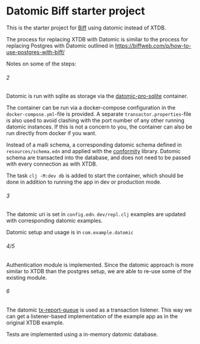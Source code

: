 # Datomic Biff starter project

This is the starter project for [Biff](https://biffweb.com/) using datomic instead of XTDB.

The process for replacing XTDB with Datomic is similar to the process for replacing Postgres with Datomic outlined in https://biffweb.com/p/how-to-use-postgres-with-biff/

Notes on some of the steps:

###### 2
Datomic is run with sqlite as storage via the [datomic-pro-sqlite](https://github.com/filipesilva/datomic-pro-sqlite/) container.

The container can be run via a docker-compose configuration in the `docker-compose.yml`-file is provided. A separate `transactor.properties`-file
is also used to avoid clashing with the port number of any other running datomic instances. If this is not a concern to you, the container can also be run
directly from docker if you want.

Instead of a malli schema, a corresponding datomic schema defined in `resources/schema.edn` and applied
with the [conformity](https://github.com/avescodes/conformity) library.
Datomic schema are transacted into the database, and does not need to be passed with every connection as with XTDB.

The task `clj -M:dev db` is added to start the container, which should be done in addition to running the app in dev or production mode.

###### 3
The datomic uri is set in `config.edn`. `dev/repl.clj` examples are updated with corresponding datomic examples.

Datomic setup and usage is in `com.example.datomic`

###### 4/5
Authentication module is implemented. Since the datomic approach is more similar to XTDB than the postgres setup, we are able to re-use some of the existing module.

###### 6
The datomic [tx-report-queue](https://docs.datomic.com/clojure/index.html#datomic.api/tx-report-queue) is used as a transaction listener. This way we can get a listener-based implementation of the example app as in the original XTDB example.

Tests are implemented using a in-memory datomic database.
